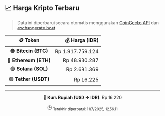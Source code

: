 

<!-- HARGA_KRIPTO -->
## 📈 Harga Kripto Terbaru

> Data ini diperbarui secara otomatis menggunakan [CoinGecko API](https://www.coingecko.com/) dan [exchangerate.host](https://exchangerate.host/)

<div align="center">

| 🪙 Token | 💰 Harga (IDR) |
|:------:|---------------:|
| 🟠 **Bitcoin (BTC)**   | Rp 1.917.759.124 |
| 🔵 **Ethereum (ETH)**  | Rp 48.930.287 |
| 🟣 **Solana (SOL)**    | Rp 2.691.369 |
| 🟢 **Tether (USDT)**   | Rp 16.225 |

---

💱 **Kurs Rupiah (USD → IDR)**: Rp 16.220

🕒 <sub>Terakhir diperbarui: 11/7/2025, 12.56.11</sub>

</div>
<!-- /HARGA_KRIPTO -->